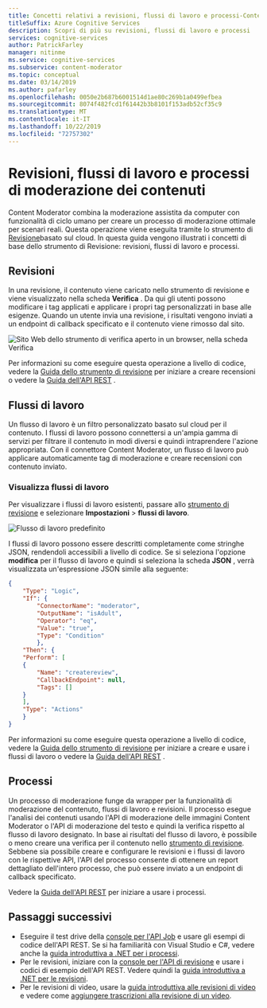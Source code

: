 ```yaml
---
title: Concetti relativi a revisioni, flussi di lavoro e processi-Content Moderator
titleSuffix: Azure Cognitive Services
description: Scopri di più su revisioni, flussi di lavoro e processi
services: cognitive-services
author: PatrickFarley
manager: nitinme
ms.service: cognitive-services
ms.subservice: content-moderator
ms.topic: conceptual
ms.date: 03/14/2019
ms.author: pafarley
ms.openlocfilehash: 0050e2b687b6001514d1ae80c269b1a0499efbea
ms.sourcegitcommit: 8074f482fcd1f61442b3b8101f153adb52cf35c9
ms.translationtype: MT
ms.contentlocale: it-IT
ms.lasthandoff: 10/22/2019
ms.locfileid: "72757302"
---
```

# <a name="content-moderation-reviews-workflows-and-jobs"></a>Revisioni, flussi di lavoro e processi di moderazione dei contenuti

Content Moderator combina la moderazione assistita da computer con funzionalità di ciclo umano per creare un processo di moderazione ottimale per scenari reali. Questa operazione viene eseguita tramite lo strumento di [Revisione](https://contentmoderator.cognitive.microsoft.com)basato sul cloud. In questa guida vengono illustrati i concetti di base dello strumento di Revisione: revisioni, flussi di lavoro e processi.

## <a name="reviews"></a>Revisioni

In una revisione, il contenuto viene caricato nello strumento di revisione e viene visualizzato nella scheda **Verifica** . Da qui gli utenti possono modificare i tag applicati e applicare i propri tag personalizzati in base alle esigenze. Quando un utente invia una revisione, i risultati vengono inviati a un endpoint di callback specificato e il contenuto viene rimosso dal sito.

![Sito Web dello strumento di verifica aperto in un browser, nella scheda Verifica](./Review-Tool-user-Guide/images/image-workflow-review.png)

Per informazioni su come eseguire questa operazione a livello di codice, vedere la [Guida dello strumento di revisione](./review-tool-user-guide/review-moderated-images.md) per iniziare a creare recensioni o vedere la [Guida dell'API REST](./try-review-api-review.md) .

## <a name="workflows"></a>Flussi di lavoro

Un flusso di lavoro è un filtro personalizzato basato sul cloud per il contenuto. I flussi di lavoro possono connettersi a un'ampia gamma di servizi per filtrare il contenuto in modi diversi e quindi intraprendere l'azione appropriata. Con il connettore Content Moderator, un flusso di lavoro può applicare automaticamente tag di moderazione e creare recensioni con contenuto inviato.

### <a name="view-workflows"></a>Visualizza flussi di lavoro

Per visualizzare i flussi di lavoro esistenti, passare allo [strumento di revisione](https://contentmoderator.cognitive.microsoft.com/) e selezionare **Impostazioni** > **flussi di lavoro**.

![Flusso di lavoro predefinito](images/default-workflow-listed.PNG)

I flussi di lavoro possono essere descritti completamente come stringhe JSON, rendendoli accessibili a livello di codice. Se si seleziona l'opzione **modifica** per il flusso di lavoro e quindi si seleziona la scheda **JSON** , verrà visualizzata un'espressione JSON simile alla seguente:

```json
{
    "Type": "Logic",
    "If": {
        "ConnectorName": "moderator",
        "OutputName": "isAdult",
        "Operator": "eq",
        "Value": "true",
        "Type": "Condition"
        },
    "Then": {
    "Perform": [
    {
        "Name": "createreview",
        "CallbackEndpoint": null,
        "Tags": []
    }
    ],
    "Type": "Actions"
    }
}
```

Per informazioni su come eseguire questa operazione a livello di codice, vedere la [Guida dello strumento di revisione](./review-tool-user-guide/workflows.md) per iniziare a creare e usare i flussi di lavoro o vedere la [Guida dell'API REST](./try-review-api-workflow.md) .

## <a name="jobs"></a>Processi

Un processo di moderazione funge da wrapper per la funzionalità di moderazione del contenuto, flussi di lavoro e revisioni. Il processo esegue l'analisi dei contenuti usando l'API di moderazione delle immagini Content Moderator o l'API di moderazione del testo e quindi la verifica rispetto al flusso di lavoro designato. In base ai risultati del flusso di lavoro, è possibile o meno creare una verifica per il contenuto nello [strumento di revisione](./review-tool-user-guide/human-in-the-loop.md). Sebbene sia possibile creare e configurare le revisioni e i flussi di lavoro con le rispettive API, l'API del processo consente di ottenere un report dettagliato dell'intero processo, che può essere inviato a un endpoint di callback specificato.

Vedere la [Guida dell'API REST](./try-review-api-job.md) per iniziare a usare i processi.

## <a name="next-steps"></a>Passaggi successivi

* Eseguire il test drive della [console per l'API Job](try-review-api-job.md) e usare gli esempi di codice dell'API REST. Se si ha familiarità con Visual Studio e C#, vedere anche la [guida introduttiva a .NET per i processi](moderation-jobs-quickstart-dotnet.md). 
* Per le revisioni, iniziare con la [console per l'API di revisione](try-review-api-review.md) e usare i codici di esempio dell'API REST. Vedere quindi la [guida introduttiva a .NET per le revisioni](moderation-reviews-quickstart-dotnet.md).
* Per le revisioni di video, usare la [guida introduttiva alle revisioni di video](video-reviews-quickstart-dotnet.md) e vedere come [aggiungere trascrizioni alla revisione di un video](video-transcript-reviews-quickstart-dotnet.md).
